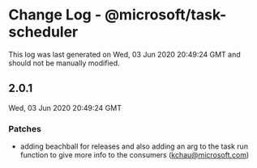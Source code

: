 # Change Log - @microsoft/task-scheduler

This log was last generated on Wed, 03 Jun 2020 20:49:24 GMT and should not be manually modified.

<!-- Start content -->

## 2.0.1

Wed, 03 Jun 2020 20:49:24 GMT

### Patches

- adding beachball for releases and also adding an arg to the task run function to give more info to the consumers (kchau@microsoft.com)
